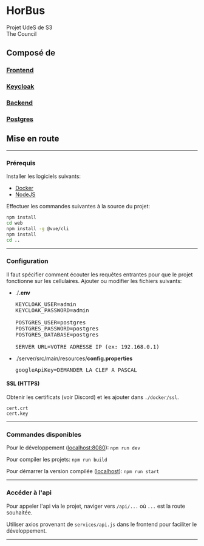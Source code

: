 # HorBus

Projet UdeS de S3<br>The Council

## Composé de

### [Frontend](./web)

### [Keycloak](./keycloak)

### [Backend](./server)

### [Postgres](./postgres)

## Mise en route

<hr>

### Prérequis

Installer les logiciels suivants:

- [Docker](https://www.docker.com/)
- [NodeJS](https://nodejs.org/en/)

Effectuer les commandes suivantes à la source du projet:

```bash
npm install
cd web
npm install -g @vue/cli
npm install
cd ..
```

<hr>

### Configuration

Il faut spécifier comment écouter les requêtes entrantes pour que le projet fonctionne sur les cellulaires. Ajouter ou modifier les fichiers suivants:

<ul>

<li>
./<b>.env</b>

<pre>
KEYCLOAK_USER=admin
KEYCLOAK_PASSWORD=admin

POSTGRES_USER=postgres
POSTGRES_PASSWORD=postgres
POSTGRES_DATABASE=postgres

SERVER_URL=VOTRE_ADRESSE_IP (ex: 192.168.0.1)</pre>

</li>

<li>
./server/src/main/resources/<b>config.properties</b>

<pre>googleApiKey=DEMANDER_LA_CLEF_A_PASCAL</pre>
</li>

</ul>

#### SSL (HTTPS)

Obtenir les certificats (voir Discord) et les ajouter dans `./docker/ssl`.
```
cert.crt
cert.key
```

<hr>

### Commandes disponibles

Pour le développement ([localhost:8080](http://localhost:8080)): `npm run dev`

Pour compiler les projets: `npm run build`

Pour démarrer la version compilée ([localhost](http://localhost)): `npm run start`

<hr>

### Accéder à l'api

Pour appeler l'api via le projet, naviger vers `/api/...` où `...` est la route souhaitée.

Utiliser axios provenant de `services/api.js` dans le frontend pour faciliter le développement.

<hr>
